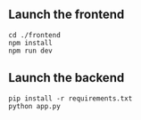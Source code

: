 ## Launch the frontend 
``` Frontend
cd ./frontend
npm install
npm run dev
```

## Launch the backend
```Backend
pip install -r requirements.txt
python app.py
```

